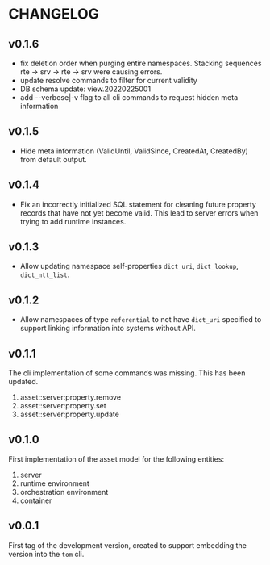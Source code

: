 # CHANGELOG

## v0.1.6

- fix deletion order when purging entire namespaces. Stacking sequences
  rte -> srv -> rte -> srv were causing errors.
- update resolve commands to filter for current validity
- DB schema update: view.20220225001
- add --verbose|-v flag to all cli commands to request hidden meta
  information

## v0.1.5

- Hide meta information (ValidUntil, ValidSince, CreatedAt, CreatedBy) from
  default output.

## v0.1.4

- Fix an incorrectly initialized SQL statement for cleaning future property
  records that have not yet become valid. This lead to server errors when
  trying to add runtime instances.

## v0.1.3

- Allow updating namespace self-properties `dict_uri`, `dict_lookup`, `dict_ntt_list`.

## v0.1.2

- Allow namespaces of type `referential` to not have `dict_uri` specified to
  support linking information into systems without API.

## v0.1.1

The cli implementation of some commands was missing. This has been updated.

1. asset::server:property.remove
2. asset::server:property.set
3. asset::server:property.update

## v0.1.0

First implementation of the asset model for the following entities:

1. server
2. runtime environment
3. orchestration environment
4. container

## v0.0.1

First tag of the development version, created to support embedding the
version into the `tom` cli.
